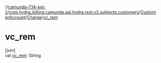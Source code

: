 //[camunda-7.14-ext-2](../../../../index.md)/[com.hydra_billing.camunda.api.hydra.rest.v2.subjects.customers](../../index.md)/[CustomerAccount](../index.md)/[Charge](index.md)/[vc_rem](vc_rem.md)

# vc_rem

[jvm]\
val [vc_rem](vc_rem.md): String
